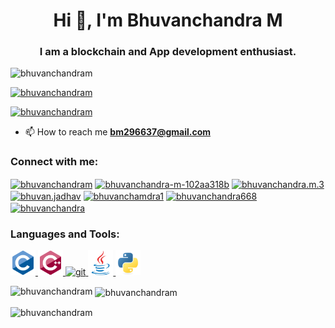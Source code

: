 <h1 align="center">Hi 👋, I'm Bhuvanchandra M</h1>
<h3 align="center">I am a blockchain and App development enthusiast.</h3>

<p align="left"> <img src="https://komarev.com/ghpvc/?username=bhuvanchandram&label=Profile%20views&color=0e75b6&style=flat" alt="bhuvanchandram" /> </p>

<p align="left"> <a href="https://github.com/ryo-ma/github-profile-trophy"><img src="https://github-profile-trophy.vercel.app/?username=bhuvanchandram" alt="bhuvanchandram" /></a> </p>

<p align="left"> <a href="https://twitter.com/bhuvanchandram" target="blank"><img src="https://img.shields.io/twitter/follow/bhuvanchandram?logo=twitter&style=for-the-badge" alt="bhuvanchandram" /></a> </p>

- 📫 How to reach me **bm296637@gmail.com**

<h3 align="left">Connect with me:</h3>
<p align="left">
<a href="https://twitter.com/bhuvanchandram" target="blank"><img align="center" src="https://raw.githubusercontent.com/rahuldkjain/github-profile-readme-generator/master/src/images/icons/Social/twitter.svg" alt="bhuvanchandram" height="30" width="40" /></a>
<a href="https://linkedin.com/in/bhuvanchandra-m-102aa318b" target="blank"><img align="center" src="https://raw.githubusercontent.com/rahuldkjain/github-profile-readme-generator/master/src/images/icons/Social/linked-in-alt.svg" alt="bhuvanchandra-m-102aa318b" height="30" width="40" /></a>
<a href="https://fb.com/bhuvanchandra.m.3" target="blank"><img align="center" src="https://raw.githubusercontent.com/rahuldkjain/github-profile-readme-generator/master/src/images/icons/Social/facebook.svg" alt="bhuvanchandra.m.3" height="30" width="40" /></a>
<a href="https://instagram.com/bhuvan.jadhav" target="blank"><img align="center" src="https://raw.githubusercontent.com/rahuldkjain/github-profile-readme-generator/master/src/images/icons/Social/instagram.svg" alt="bhuvan.jadhav" height="30" width="40" /></a>
<a href="https://www.codechef.com/users/bhuvanchamdra1" target="blank"><img align="center" src="https://cdn.jsdelivr.net/npm/simple-icons@3.1.0/icons/codechef.svg" alt="bhuvanchamdra1" height="30" width="40" /></a>
<a href="https://www.hackerrank.com/bhuvanchandra668" target="blank"><img align="center" src="https://raw.githubusercontent.com/rahuldkjain/github-profile-readme-generator/master/src/images/icons/Social/hackerrank.svg" alt="bhuvanchandra668" height="30" width="40" /></a>
<a href="https://www.leetcode.com/bhuvanchandra" target="blank"><img align="center" src="https://raw.githubusercontent.com/rahuldkjain/github-profile-readme-generator/master/src/images/icons/Social/leet-code.svg" alt="bhuvanchandra" height="30" width="40" /></a>
</p>

<h3 align="left">Languages and Tools:</h3>
<p align="left"> <a href="https://www.cprogramming.com/" target="_blank" rel="noreferrer"> <img src="https://raw.githubusercontent.com/devicons/devicon/master/icons/c/c-original.svg" alt="c" width="40" height="40"/> </a> <a href="https://www.w3schools.com/cpp/" target="_blank" rel="noreferrer"> <img src="https://raw.githubusercontent.com/devicons/devicon/master/icons/cplusplus/cplusplus-original.svg" alt="cplusplus" width="40" height="40"/> </a> <a href="https://git-scm.com/" target="_blank" rel="noreferrer"> <img src="https://www.vectorlogo.zone/logos/git-scm/git-scm-icon.svg" alt="git" width="40" height="40"/> </a> <a href="https://www.java.com" target="_blank" rel="noreferrer"> <img src="https://raw.githubusercontent.com/devicons/devicon/master/icons/java/java-original.svg" alt="java" width="40" height="40"/> </a> <a href="https://www.python.org" target="_blank" rel="noreferrer"> <img src="https://raw.githubusercontent.com/devicons/devicon/master/icons/python/python-original.svg" alt="python" width="40" height="40"/> </a> </p>

<p><img align="left" src="https://github-readme-stats.vercel.app/api/top-langs?username=bhuvanchandram&show_icons=true&locale=en&layout=compact" alt="bhuvanchandram" /></p>

<p>&nbsp;<img align="center" src="https://github-readme-stats.vercel.app/api?username=bhuvanchandram&show_icons=true&locale=en" alt="bhuvanchandram" /></p>

<p><img align="center" src="https://github-readme-streak-stats.herokuapp.com/?user=bhuvanchandram&" alt="bhuvanchandram" /></p>
